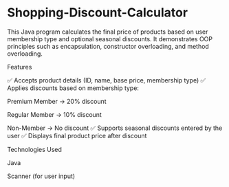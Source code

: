 # Shopping-Discount-Calculator
This Java program calculates the final price of products based on user membership type and optional seasonal discounts. It demonstrates OOP principles such as encapsulation, constructor overloading, and method overloading.

Features

✅ Accepts product details (ID, name, base price, membership type)
✅ Applies discounts based on membership type:

  Premium Member → 20% discount

  Regular Member → 10% discount

  Non-Member → No discount
    ✅ Supports seasonal discounts entered by the user
    ✅ Displays final product price after discount

Technologies Used

  Java

  Scanner (for user input)

